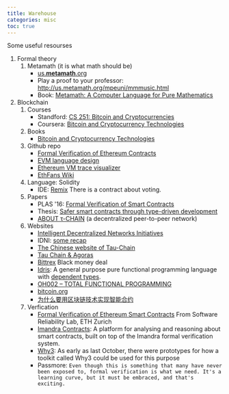 ```yaml
---
​title: Warehouse
categories: misc
toc: true
---
```

Some useful resourses

1. Formal theory
   1. Metamath (it is what math should be)
      - [us.**metamath**.org](http://www.baidu.com/link?url=Y03igsEIlaXd_dO21jQFssQD6NiT9wJtZADV_Gf6qT3XyHvgeIgR3GxYOQWQ3MYG)
      - Play a proof to your professor: http://us.metamath.org/mpeuni/mmmusic.html
      - Book: [Metamath: A Computer Language for Pure Mathematics](http://us.metamath.org/downloads/metamath.pdf)
2. Blockchain
   1. Courses
      - Standford: [CS 251: Bitcoin and Cryptocurrencies](https://crypto.stanford.edu/cs251/)
      - Coursera: [Bitcoin and Cryptocurrency Technologies](https://www.coursera.org/learn/cryptocurrency/home/welcome)
   2. Books
      - [Bitcoin and Cryptocurrency Technologies](http://bitcoinbook.cs.princeton.edu)
   3. Github repo
      - [Formal Verification of Ethereum Contracts](https://github.com/pirapira/ethereum-formal-verification-overview)
      - [EVM language design](https://github.com/evm-lang-design/evm-lang-design)
      - [Ethereum VM trace visualizer](https://github.com/pirapira/vmtrace_visualizer)
      - [EthFans Wiki](https://github.com/EthFans/wiki)
   4. Language: Solidity
      - IDE: [Remix](remix.ethereum.org) There is a contract about voting.
   5. Papers
      - PLAS '16: [Formal Verification of Smart Contracts](http://delivery.acm.org/10.1145/3000000/2993611/p91-bhargavan.pdf?ip=166.111.82.61&id=2993611&acc=OA&key=BF85BBA5741FDC6E%2E587F3204F5B62A59%2E4D4702B0C3E38B35%2EB7370FA72C089961&CFID=1008261288&CFTOKEN=72721631&__acm__=1511280548_fa7ba3d92242edcf59f2927e5721cfd3)
      - Thesis: [Safer smart contracts through type-driven development](http://publications.lib.chalmers.se/records/fulltext/234939/234939.pdf)
      - [ABOUT τ-CHAIN](http://tauchain.org/tauchain.pdf) (a decentralized peer-to-peer network)
   6. Websites
      - [Intelligent Decentralized Networks Initiatives](idni.org)
      - IDNI: [some recap](http://www.idni.org/blog/projectroadmap)
      - [The Chinese website of Tau-Chain](blockchainisnoteverything.com)
      - [Tau Chain & Agoras](bitcointalk.org/index.php?topic=950309.0)
      - [Bittrex](bittrex.com/Market/Index?MarketName=BTC-AGRS) Black money deal
      - [Idris](idris-lang.org): A general purpose pure functional programming language with [dependent types](http://en.wikipedia.org/wiki/Dependent_type).
      - [OH002 – TOTAL FUNCTIONAL PROGRAMMING](https://oktahedron.diskordia.org/?podcast=oh002-total-functional-programming)
      - [bitcoin.org](https://bitcoin.org/zh_CN/)
      - [为什么要用区块链技术实现智能合约](https://www.zhihu.com/question/43404157)
   7. Verfication
      - [Formal Verification of Ethereum Smart Contracts](securify.ch) From Software Reliability Lab, ETH Zurich
      - [Imandra Contracts](github.com/AestheticIntegration/contracts): A platform for analysing and reasoning about smart contracts, built on top of the Imandra formal verification system.
      - [Why3](https://gist.github.com/chriseth/c4a53f201cd17fc3dd5f8ddea2aa3ff9): As early as last October, there were prototypes for how a toolkit called Why3 could be used for this purpose
      - Passmore: ``Even though this is something that many have never been exposed to, formal verification is what we need. It's a learning curve, but it must be embraced, and that's exciting.``
